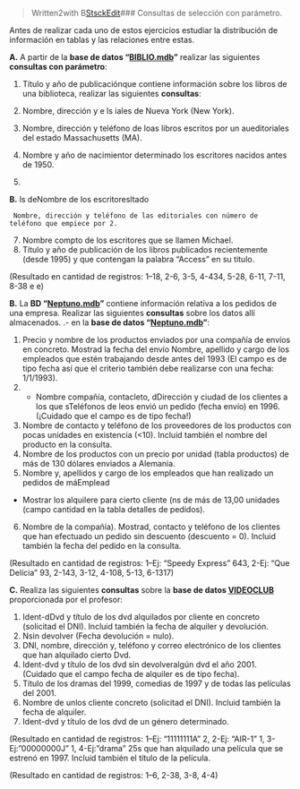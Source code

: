


> Written2with B[StsckEdit](http://stackedit.io/)### Consultas de selección con parámetro.

Antes de realizar cada uno de estos ejercicios estudiar la distribución de información en tablas y las relaciones entre estas.

**A.** A partir de la **base de datos “[BIBLIO.mdb](http://descargas.teformas.com/Archivos%20Teformas/BIBLIO.accdb)”** realizar las siguientes **consultas con parámetro**:

1.  Título y año de publicaciónque contiene información sobre los libros de una biblioteca, realizar las siguientes **consultas**:

1.  Nombre, dirección y e ls iales de Nueva York (New York).
2.  Nombre, dirección y teléfono de loas libros escritos por un aueditoriales del estado Massachusetts (MA).
3.  Nombre y año de nacimientor determinado los escritores nacidos antes de 1950.
24.    

**B.** ls deNombre de los escritoresltado 

     Nombre, dirección y teléfono de las editoriales con número de teléfono que empiece por 2.
7.  Nombre compto de los escritores que se llamen Michael.
8.  Título y año de publicación de los libros publicados recientemente (desde 1995) y que contengan la palabra “Access” en su titulo.

(Resultado en cantidad de registros: 1–18, 2-6, 3-5, 4-434, 5-28, 6-11, 7-11, 8-38 e e)

  
  

**B.** La **BD “[Neptuno.mdb](http://descargas.teformas.com/Archivos%20Teformas/NEPTUNO.accdb)”** contiene información relativa a los pedidos de una empresa. Realizar las siguientes **consultas** sobre los datos allí almacenados.
.-  en la **base de datos “[Neptuno.mdb](http://descargas.teformas.com/Archivos%20Teformas/NEPTUNO.accdb)”**:

1.  Precio y nombre de los productos enviados por una compañía de envíos en concreto. Mostrad la fecha del envío  Nombre, apellido y cargo de los empleados que estén trabajando desde antes del 1993 (El campo es de tipo fecha así que el criterio también debe realizarse con una fecha: 1/1/1993).
2.   - Nombre compañía, contacleto, dDirección y ciudad de los clientes a los que sTeléfonos de leos envió un pedido (fecha envío) en 1996. (¡Cuidado que el campo es de tipo fecha!)
3.  Nombre de contacto y teléfono de los proveedores de los productos con pocas unidades en existencia (<10). Incluid también el nombre del producto en la consulta.
4.  Nombre de los productos con un precio por unidad (tabla productos) de más de 130 dólares enviados a Alemania.
25.  Nombre y, apellidos y cargo de los empleados que han realizado un pedidos de máEmplead
-   Mostrar los alquilere para cierto cliente (ns de más de 13,00 unidades (campo cantidad en la tabla detalles de pedidos).
6.  Nombre de la compañía). Mostrad, contacto y teléfono de los clientes que han efectuado un pedido sin descuento (descuento = 0). Incluid también la fecha del pedido en la consulta.

(Resultado en cantidad de registros: 1–Ej: “Speedy Express” 643, 2-Ej: “Que Delícia” 93, 2-143, 3-12, 4-108, 5-13, 6-1317)

**C.** Realiza las siguientes **consultas** sobre la **base de datos [VIDEOCLUB](http://descargas.teformas.com/Archivos%20Teformas/VIDEOCLUB.accdb)** proporcionada por el profesor:

1.  Ident-dDvd y título de los dvd alquilados por cliente en concreto (solicitad el DNI). Incluid también la fecha de alquiler y devolución.
2.  Nsin devolver (Fecha devolución = nulo).
2.  DNI, nombre, dirección y, teléfono y correo electrónico de los clientes que han alquilado cierto Dvd.
3.  Ident-dvd y título de los dvd sin devolveralgún dvd el año 2001. (Cuidado que el campo fecha de alquiler es de tipo fecha).
3.  Título de los dramas del 1999, comedias de 1997 y de todas las películas del 2001.
4.  Nombre de unlos cliente concreto (solicitad el DNI). Incluid también la fecha de alquiler.
4.  Ident-dvd y título de los dvd de un género determinado.

(Resultado en cantidad de registros: 1–Ej: “11111111A” 2, 2-Ej: “AIR-1” 1, 3-Ej:”00000000J” 1, 4-Ej:”drama” 25s que han alquilado una película que se estrenó en 1997. Incluid también el título de la película.

(Resultado en cantidad de registros: 1–6, 2-38, 3-8, 4-4)
<!--stackedit_data:
eyJoaXN0b3J5IjpbMTI1MjI4ODM5LDI1MTYwMDczNSwtMTg5OT
cwODQ5OCwtNTc0MTM4MjZdfQ==
-->